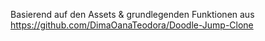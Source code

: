 Basierend auf den Assets & grundlegenden Funktionen aus https://github.com/DimaOanaTeodora/Doodle-Jump-Clone
